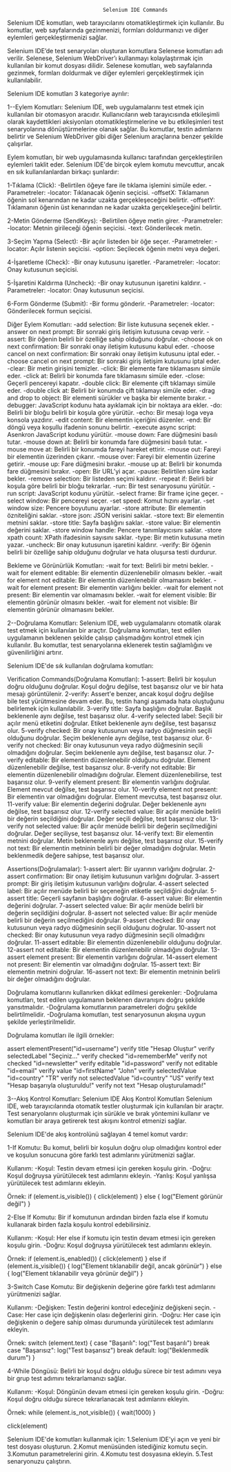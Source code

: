                                    Selenium IDE Commands

Selenium IDE komutları, web tarayıcılarını otomatikleştirmek için kullanılır. Bu komutlar, web sayfalarında gezinmenizi, formları doldurmanızı ve diğer eylemleri gerçekleştirmenizi sağlar.

Selenium IDE’de test senaryoları oluşturan komutlara Selenese komutları adı verilir. Selenese, Selenium WebDriver’ı kullanmayı kolaylaştırmak için kullanılan bir komut dosyası dilidir. Selenese komutları, web sayfalarında gezinmek, formları doldurmak ve diğer eylemleri gerçekleştirmek için kullanılabilir.


Selenium IDE komutları 3 kategoriye ayrılır:



1--Eylem Komutları:
Selenium IDE, web uygulamalarını test etmek için kullanılan bir otomasyon aracıdır. Kullanıcıların web tarayıcısında etkileşimli olarak kaydettikleri aksiyonları otomatikleştirmelerine ve bu etkileşimleri test senaryolarına dönüştürmelerine olanak sağlar. Bu komutlar, testin adımlarını belirtir ve Selenium WebDriver gibi diğer Selenium araçlarına benzer şekilde çalışırlar.

Eylem komutları, bir web uygulamasında kullanıcı tarafından gerçekleştirilen eylemleri taklit eder. Selenium IDE'de birçok eylem komutu mevcuttur, ancak en sık kullanılanlardan birkaçı şunlardır:

1-Tıklama (Click):
-Belirtilen öğeye fare ile tıklama işlemini simüle eder.
-Parametreler:
 -locator: Tıklanacak öğenin seçicisi.
 -offsetX: Tıklamanın öğenin sol kenarından ne kadar uzakta gerçekleşeceğini belirtir.
 -offsetY: Tıklamanın öğenin üst kenarından ne kadar uzakta gerçekleşeceğini belirtir.

2-Metin Gönderme (SendKeys):
-Belirtilen öğeye metin girer.
-Parametreler:
 -locator: Metnin girileceği öğenin seçicisi.
 -text: Gönderilecek metin.

3-Seçim Yapma (Select):
-Bir açılır listeden bir öğe seçer.
-Parametreler:
 -locator: Açılır listenin seçicisi.
 -option: Seçilecek öğenin metni veya değeri.

4-İşaretleme (Check):
-Bir onay kutusunu işaretler.
-Parametreler:
 -locator: Onay kutusunun seçicisi.

5-İşaretini Kaldırma (Uncheck):
-Bir onay kutusunun işaretini kaldırır.
-Parametreler:
 -locator: Onay kutusunun seçicisi.

6-Form Gönderme (Submit):
-Bir formu gönderir.
-Parametreler:
 -locator: Gönderilecek formun seçicisi.


Diğer Eylem Komutları:
-add selection: Bir liste kutusuna seçenek ekler.
-answer on next prompt: Bir sonraki giriş iletişim kutusuna cevap verir.
-assert: Bir öğenin belirli bir özelliğe sahip olduğunu doğrular.
-choose ok on next confirmation: Bir sonraki onay iletişim kutusunu kabul eder.
-choose cancel on next confirmation: Bir sonraki onay iletişim kutusunu iptal eder.
-choose cancel on next prompt: Bir sonraki giriş iletişim kutusunu iptal eder.
-clear: Bir metin girişini temizler.
-click: Bir elemente fare tıklamasını simüle eder.
-click at: Belirli bir konumda fare tıklamasını simüle eder.
-close: Geçerli pencereyi kapatır.
-double click: Bir elemente çift tıklamayı simüle eder.
-double click at: Belirli bir konumda çift tıklamayı simüle eder.
-drag and drop to object: Bir elementi sürükler ve başka bir elemente bırakır.
-debugger: JavaScript kodunu hata ayıklamak için bir noktaya ara ekler.
-do: Belirli bir bloğu belirli bir koşula göre yürütür.
-echo: Bir mesajı loga veya konsola yazdırır.
-edit content: Bir elementin içeriğini düzenler.
-end: Bir döngü veya koşullu ifadenin sonunu belirtir.
-execute async script: Asenkron JavaScript kodunu yürütür.
-mouse down: Fare düğmesini basılı tutar.
-mouse down at: Belirli bir konumda fare düğmesini basılı tutar.
-mouse move at: Belirli bir konumda fareyi hareket ettirir.
-mouse out: Fareyi bir elementin üzerinden çıkarır.
-mouse over: Fareyi bir elementin üzerine getirir.
-mouse up: Fare düğmesini bırakır.
-mouse up at: Belirli bir konumda fare düğmesini bırakır.
-open: Bir URL’yi açar.
-pause: Belirtilen süre kadar bekler.
-remove selection: Bir listeden seçimi kaldırır.
-repeat if: Belirli bir koşula göre belirli bir bloğu tekrarlar.
-run: Bir test senaryosunu yürütür.
-run script: JavaScript kodunu yürütür.
-select frame: Bir frame içine geçer.
-select window: Bir pencereyi seçer.
-set speed: Komut hızını ayarlar.
-set window size: Pencere boyutunu ayarlar.
-store attribute: Bir elementin özniteliğini saklar.
-store json: JSON verisini saklar.
-store text: Bir elementin metnini saklar.
-store title: Sayfa başlığını saklar.
-store value: Bir elementin değerini saklar.
-store window handle: Pencere tanımlayıcısını saklar.
-store xpath count: XPath ifadesinin sayısını saklar.
-type: Bir metin kutusuna metin yazar.
-uncheck: Bir onay kutusunun işaretini kaldırır.
-verify: Bir öğenin belirli bir özelliğe sahip olduğunu doğrular ve hata oluşursa testi durdurur.


Bekleme ve Görünürlük Komutları:
-wait for text: Belirli bir metni bekler.
-wait for element editable: Bir elementin düzenlenebilir olmasını bekler.
-wait for element not editable: Bir elementin düzenlenebilir olmamasını bekler.
-wait for element present: Bir elementin varlığını bekler.
-wait for element not present: Bir elementin var olmamasını bekler.
-wait for element visible: Bir elementin görünür olmasını bekler.
-wait for element not visible: Bir elementin görünür olmamasını bekler.



2--Doğrulama Komutları:
Selenium IDE, web uygulamalarını otomatik olarak test etmek için kullanılan bir araçtır. Doğrulama komutları, test edilen uygulamanın beklenen şekilde çalışıp çalışmadığını kontrol etmek için kullanılır. Bu komutlar, test senaryolarına eklenerek testin sağlamlığını ve güvenilirliğini artırır.


Selenium IDE'de sık kullanılan doğrulama komutları:

Verification Commands(Doğrulama Komutları):
1-assert: Belirli bir koşulun doğru olduğunu doğrular. Koşul doğru değilse, test başarısız olur ve bir hata mesajı görüntülenir.
2-verify: Assert'e benzer, ancak koşul doğru değilse bile test yürütmesine devam eder. Bu, testin hangi aşamada hata oluştuğunu belirlemek için kullanılabilir.
3-verify title: Sayfa başlığını doğrular. Başlık beklenenle aynı değilse, test başarısız olur.
4-verify selected label: Seçili bir açılır menü etiketini doğrular. Etiket beklenenle aynı değilse, test başarısız olur.
5-verify checked: Bir onay kutusunun veya radyo düğmesinin seçili olduğunu doğrular. Seçim beklenenle aynı değilse, test başarısız olur.
6-verify not checked: Bir onay kutusunun veya radyo düğmesinin seçili olmadığını doğrular. Seçim beklenenle aynı değilse, test başarısız olur.
7-verify editable: Bir elementin düzenlenebilir olduğunu doğrular. Element düzenlenebilir değilse, test başarısız olur.
8-verify not editable: Bir elementin düzenlenebilir olmadığını doğrular. Element düzenlenebilirse, test başarısız olur.
9-verify element present: Bir elementin varlığını doğrular. Element mevcut değilse, test başarısız olur.
10-verify element not present: Bir elementin var olmadığını doğrular. Element mevcutsa, test başarısız olur.
11-verify value: Bir elementin değerini doğrular. Değer beklenenle aynı değilse, test başarısız olur.
12-verify selected value: Bir açılır menüde belirli bir değerin seçildiğini doğrular. Değer seçili değilse, test başarısız olur.
13-verify not selected value: Bir açılır menüde belirli bir değerin seçilmediğini doğrular. Değer seçiliyse, test başarısız olur.
14-verify text: Bir elementin metnini doğrular. Metin beklenenle aynı değilse, test başarısız olur.
15-verify not text: Bir elementin metninin belirli bir değer olmadığını doğrular. Metin beklenmedik değere sahipse, test başarısız olur.

Assertions(Doğrulamalar):
1-assert alert: Bir uyarının varlığını doğrular.
2-assert confirmation: Bir onay iletişim kutusunun varlığını doğrular.
3-assert prompt: Bir giriş iletişim kutusunun varlığını doğrular.
4-assert selected label: Bir açılır menüde belirli bir seçeneğin etiketle seçildiğini doğrular.
5-assert title: Geçerli sayfanın başlığını doğrular.
6-assert value: Bir elementin değerini doğrular.
7-assert selected value: Bir açılır menüde belirli bir değerin seçildiğini doğrular.
8-assert not selected value: Bir açılır menüde belirli bir değerin seçilmediğini doğrular.
9-assert checked: Bir onay kutusunun veya radyo düğmesinin seçili olduğunu doğrular.
10-assert not checked: Bir onay kutusunun veya radyo düğmesinin seçili olmadığını doğrular.
11-assert editable: Bir elementin düzenlenebilir olduğunu doğrular.
12-assert not editable: Bir elementin düzenlenebilir olmadığını doğrular.
13-assert element present: Bir elementin varlığını doğrular.
14-assert element not present: Bir elementin var olmadığını doğrular.
15-assert text: Bir elementin metnini doğrular.
16-assert not text: Bir elementin metninin belirli bir değer olmadığını doğrular.


Doğrulama komutlarını kullanırken dikkat edilmesi gerekenler:
-Doğrulama komutları, test edilen uygulamanın beklenen davranışını doğru şekilde yansıtmalıdır.
-Doğrulama komutlarının parametreleri doğru şekilde belirtilmelidir.
-Doğrulama komutları, test senaryosunun akışına uygun şekilde yerleştirilmelidir.


Doğrulama komutları ile ilgili örnekler:

assert elementPresent("id=username")
verify title "Hesap Oluştur"
verify selectedLabel "Seçiniz..."
verify checked "id=rememberMe"
verify not checked "id=newsletter"
verify editable "id=password"
verify not editable "id=email"
verify value "id=firstName" "John"
verify selectedValue "id=country" "TR"
verify not selectedValue "id=country" "US"
verify text "Hesap başarıyla oluşturuldu!"
verify not text "Hesap oluşturulamadı!"



3--Akış Kontrol Komutları:
Selenium IDE Akış Kontrol Komutları
Selenium IDE, web tarayıcılarında otomatik testler oluşturmak için kullanılan bir araçtır. Test senaryolarını oluşturmak için sürükle ve bırak yöntemini kullanır ve komutları bir araya getirerek test akışını kontrol etmenizi sağlar.

Selenium IDE'de akış kontrolünü sağlayan 4 temel komut vardır:


1-If Komutu:
Bu komut, belirli bir koşulun doğru olup olmadığını kontrol eder ve koşulun sonucuna göre farklı test adımlarını yürütmenizi sağlar.

Kullanım:
-Koşul: Testin devam etmesi için gereken koşulu girin.
-Doğru: Koşul doğruysa yürütülecek test adımlarını ekleyin.
-Yanlış: Koşul yanlışsa yürütülecek test adımlarını ekleyin.

Örnek:
if (element.is_visible()) {
  click(element)
} else {
  log("Element görünür değil")
}


2-Else If Komutu:
Bir if komutunun ardından birden fazla else if komutu kullanarak birden fazla koşulu kontrol edebilirsiniz.

Kullanım:
-Koşul: Her else if komutu için testin devam etmesi için gereken koşulu girin.
-Doğru: Koşul doğruysa yürütülecek test adımlarını ekleyin.

Örnek:
if (element.is_enabled()) {
  click(element)
} else if (element.is_visible()) {
  log("Element tıklanabilir değil, ancak görünür")
} else {
  log("Element tıklanabilir veya görünür değil")
}


3-Switch Case Komutu:
Bir değişkenin değerine göre farklı test adımlarını yürütmenizi sağlar.

Kullanım:
-Değişken: Testin değerini kontrol edeceğiniz değişkeni seçin.
-Case: Her case için değişkenin olası değerlerini girin.
-Doğru: Her case için değişkenin o değere sahip olması durumunda yürütülecek test adımlarını ekleyin.

Örnek:
switch (element.text) {
  case "Başarılı":
    log("Test başarılı")
    break
  case "Başarısız":
    log("Test başarısız")
    break
  default:
    log("Beklenmedik durum")
}


4-While Döngüsü:
Belirli bir koşul doğru olduğu sürece bir test adımını veya bir grup test adımını tekrarlamanızı sağlar.

Kullanım:
-Koşul: Döngünün devam etmesi için gereken koşulu girin.
-Doğru: Koşul doğru olduğu sürece tekrarlanacak test adımlarını ekleyin.

Örnek:
while (element.is_not_visible()) {
  wait(1000)
}

click(element)




Selenium IDE'de komutları kullanmak için:
1.Selenium IDE'yi açın ve yeni bir test dosyası oluşturun.
2.Komut menüsünden istediğiniz komutu seçin.
3.Komutun parametrelerini girin.
4.Komutu test dosyasına ekleyin.
5.Test senaryonuzu çalıştırın.